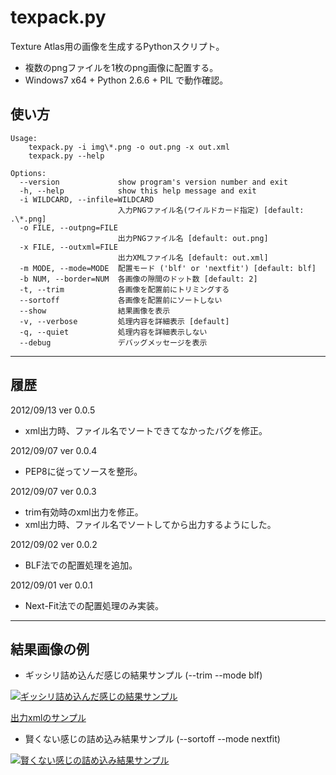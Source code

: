 # texpack.py

Texture Atlas用の画像を生成するPythonスクリプト。

* 複数のpngファイルを1枚のpng画像に配置する。
* Windows7 x64 + Python 2.6.6 + PIL で動作確認。

## 使い方

    Usage:
        texpack.py -i img\*.png -o out.png -x out.xml
        texpack.py --help
    
    Options:
      --version             show program's version number and exit
      -h, --help            show this help message and exit
      -i WILDCARD, --infile=WILDCARD
                            入力PNGファイル名(ワイルドカード指定) [default: .\*.png]
      -o FILE, --outpng=FILE
                            出力PNGファイル名 [default: out.png]
      -x FILE, --outxml=FILE
                            出力XMLファイル名 [default: out.xml]
      -m MODE, --mode=MODE  配置モード ('blf' or 'nextfit') [default: blf]
      -b NUM, --border=NUM  各画像の隙間のドット数 [default: 2]
      -t, --trim            各画像を配置前にトリミングする
      --sortoff             各画像を配置前にソートしない
      --show                結果画像を表示
      -v, --verbose         処理内容を詳細表示 [default]
      -q, --quiet           処理内容を詳細表示しない
      --debug               デバッグメッセージを表示

- - - -

## 履歴

2012/09/13 ver 0.0.5

* xml出力時、ファイル名でソートできてなかったバグを修正。

2012/09/07 ver 0.0.4

* PEP8に従ってソースを整形。

2012/09/07 ver 0.0.3

* trim有効時のxml出力を修正。
* xml出力時、ファイル名でソートしてから出力するようにした。

2012/09/02 ver 0.0.2

* BLF法での配置処理を追加。

2012/09/01 ver 0.0.1

* Next-Fit法での配置処理のみ実装。

- - - -

## 結果画像の例

* ギッシリ詰め込んだ感じの結果サンプル (--trim --mode blf)

[![ギッシリ詰め込んだ感じの結果サンプル](https://dl.dropbox.com/u/84075965/screenshot/texpack/out2.png)](https://dl.dropbox.com/u/84075965/screenshot/texpack/out2.png)

[出力xmlのサンプル](https://dl.dropbox.com/u/84075965/screenshot/texpack/out2.xml)

* 賢くない感じの詰め込み結果サンプル (--sortoff --mode nextfit)

[![賢くない感じの詰め込み結果サンプル](https://dl.dropbox.com/u/84075965/screenshot/texpack/out1.png)](https://dl.dropbox.com/u/84075965/screenshot/texpack/out1.png)

